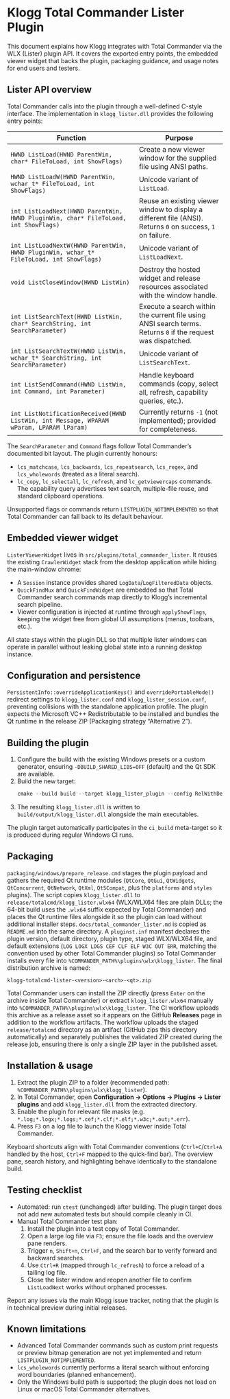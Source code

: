 # Klogg Total Commander Lister Plugin

This document explains how Klogg integrates with Total Commander via the WLX
(Lister) plugin API. It covers the exported entry points, the embedded viewer
widget that backs the plugin, packaging guidance, and usage notes for end users
and testers.

## Lister API overview

Total Commander calls into the plugin through a well-defined C-style interface.
The implementation in `klogg_lister.dll` provides the following entry points:

| Function | Purpose |
| --- | --- |
| `HWND ListLoad(HWND ParentWin, char* FileToLoad, int ShowFlags)` | Create a new viewer window for the supplied file using ANSI paths. |
| `HWND ListLoadW(HWND ParentWin, wchar_t* FileToLoad, int ShowFlags)` | Unicode variant of `ListLoad`. |
| `int ListLoadNext(HWND ParentWin, HWND PluginWin, char* FileToLoad, int ShowFlags)` | Reuse an existing viewer window to display a different file (ANSI). Returns `0` on success, `1` on failure. |
| `int ListLoadNextW(HWND ParentWin, HWND PluginWin, wchar_t* FileToLoad, int ShowFlags)` | Unicode variant of `ListLoadNext`. |
| `void ListCloseWindow(HWND ListWin)` | Destroy the hosted widget and release resources associated with the window handle. |
| `int ListSearchText(HWND ListWin, char* SearchString, int SearchParameter)` | Execute a search within the current file using ANSI search terms. Returns `0` if the request was dispatched. |
| `int ListSearchTextW(HWND ListWin, wchar_t* SearchString, int SearchParameter)` | Unicode variant of `ListSearchText`. |
| `int ListSendCommand(HWND ListWin, int Command, int Parameter)` | Handle keyboard commands (copy, select all, refresh, capability queries, etc.). |
| `int ListNotificationReceived(HWND ListWin, int Message, WPARAM wParam, LPARAM lParam)` | Currently returns `-1` (not implemented); provided for completeness. |

The `SearchParameter` and `Command` flags follow Total Commander’s documented
bit layout. The plugin currently honours:

* `lcs_matchcase`, `lcs_backwards`, `lcs_repeatsearch`, `lcs_regex`, and
  `lcs_wholewords` (treated as a literal search).
* `lc_copy`, `lc_selectall`, `lc_refresh`, and `lc_getviewercaps` commands. The
  capability query advertises text search, multiple-file reuse, and standard
  clipboard operations.

Unsupported flags or commands return `LISTPLUGIN_NOTIMPLEMENTED` so that Total
Commander can fall back to its default behaviour.

## Embedded viewer widget

`ListerViewerWidget` lives in `src/plugins/total_commander_lister`. It reuses the
existing `CrawlerWidget` stack from the desktop application while hiding the
main-window chrome:

* A `Session` instance provides shared `LogData`/`LogFilteredData` objects.
* `QuickFindMux` and `QuickFindWidget` are embedded so that Total Commander
  search commands map directly to Klogg’s incremental search pipeline.
* Viewer configuration is injected at runtime through `applyShowFlags`, keeping
  the widget free from global UI assumptions (menus, toolbars, etc.).

All state stays within the plugin DLL so that multiple lister windows can operate
in parallel without leaking global state into a running desktop instance.

## Configuration and persistence

`PersistentInfo::overrideApplicationKeys()` and `overridePortableMode()` redirect
settings to `klogg_lister.conf` and `klogg_lister_session.conf`, preventing
collisions with the standalone application profile. The plugin expects the
Microsoft VC++ Redistributable to be installed and bundles the Qt runtime in the
release ZIP (Packaging strategy “Alternative 2”).

## Building the plugin

1. Configure the build with the existing Windows presets or a custom generator,
   ensuring `-DBUILD_SHARED_LIBS=OFF` (default) and the Qt SDK are available.
2. Build the new target:
   ```powershell
   cmake --build build --target klogg_lister_plugin --config RelWithDebInfo
   ```
3. The resulting `klogg_lister.dll` is written to
   `build/output/klogg_lister.dll` alongside the main executables.

The plugin target automatically participates in the `ci_build` meta-target so it
is produced during regular Windows CI runs.

## Packaging

`packaging/windows/prepare_release.cmd` stages the plugin payload and gathers
the required Qt runtime modules (`QtCore`, `QtGui`, `QtWidgets`,
`QtConcurrent`, `QtNetwork`, `QtXml`, `Qt5Compat`, plus the `platforms` and
`styles` plugins). The script copies `klogg_lister.dll` to
`release/totalcmd/klogg_lister.wlx64` (WLX/WLX64 files are plain DLLs; the 64-bit
build uses the `.wlx64` suffix expected by Total Commander) and places the
Qt runtime files alongside it so the plugin can load without additional
installer steps. `docs/total_commander_lister.md` is copied as `README.md`
into the same directory. A `pluginst.inf` manifest declares the plugin version,
default directory, plugin type, staged WLX/WLX64 file, and default extensions
(`LOG LOGX LOGS CEF CLF ELF W3C OUT ERR`, matching the convention used by other
Total Commander plugins) so
Total Commander installs every file into
`%COMMANDER_PATH%\plugins\wlx\klogg_lister`. The final distribution archive is
named:

```
klogg-totalcmd-lister-<version>-<arch>-<qt>.zip
```

Total Commander users can install the ZIP directly (press `Enter` on the
archive inside Total Commander) or extract `klogg_lister.wlx64` manually into
`%COMMANDER_PATH%\plugins\wlx\klogg_lister`. The CI workflow uploads this
archive as a release asset so it appears on the GitHub **Releases** page in
addition to the workflow artifacts. The workflow uploads the staged
`release/totalcmd` directory as an artifact (GitHub zips this directory
automatically) and separately publishes the validated ZIP created during the
release job, ensuring there is only a single ZIP layer in the published asset.

## Installation & usage

1. Extract the plugin ZIP to a folder (recommended path:
   `%COMMANDER_PATH%\plugins\wlx\klogg_lister`).
2. In Total Commander, open **Configuration → Options → Plugins → Lister
   plugins** and add `klogg_lister.dll` from the extracted directory.
3. Enable the plugin for relevant file masks (e.g. `*.log;*.logx;*.logs;*.cef;*.clf;*.elf;*.w3c;*.out;*.err`).
4. Press `F3` on a log file to launch the Klogg viewer inside Total Commander.

Keyboard shortcuts align with Total Commander conventions (`Ctrl+C`/`Ctrl+A`
handled by the host, `Ctrl+F` mapped to the quick-find bar). The overview pane,
search history, and highlighting behave identically to the standalone build.

## Testing checklist

* Automated: run `ctest` (unchanged) after building. The plugin target does not
  add new automated tests but should compile cleanly in CI.
* Manual Total Commander test plan:
  1. Install the plugin into a test copy of Total Commander.
  2. Open a large log file via `F3`; ensure the file loads and the overview pane
     renders.
  3. Trigger `n`, `Shift+n`, `Ctrl+F`, and the search bar to verify forward and
     backward searches.
  4. Use `Ctrl+R` (mapped through `lc_refresh`) to force a reload of a tailing
     log file.
  5. Close the lister window and reopen another file to confirm `ListLoadNext`
     works without orphaned processes.

Report any issues via the main Klogg issue tracker, noting that the plugin is in
technical preview during initial releases.

## Known limitations

* Advanced Total Commander commands such as custom print requests or preview
  bitmap generation are not yet implemented and return
  `LISTPLUGIN_NOTIMPLEMENTED`.
* `lcs_wholewords` currently performs a literal search without enforcing word
  boundaries (planned enhancement).
* Only the Windows build path is supported; the plugin does not load on Linux
  or macOS Total Commander alternatives.

